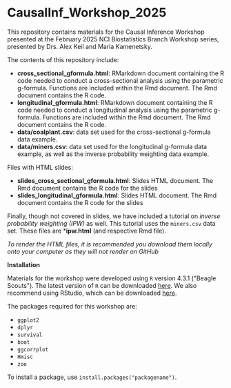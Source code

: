 # CausalInf_Workshop_2025
This repository contains materials for the Causal Inference Workshop presented at the February 2025 NCI Biostatistics Branch Workshop series, presented by Drs. Alex Keil and Maria Kamenetsky.

The contents of this repository include:

- **cross_sectional_gformula.html**: RMarkdown document containing the R code needed to conduct a cross-sectional analysis using the parametric g-formula. Functions are included within the Rmd document. The Rmd document contains the R code.
- **longitudinal_gformula.html**: RMarkdown document containing the R code needed to conduct a longitudinal analysis using the parametric g-formula. Functions are included within the Rmd document. The Rmd document contains the R code.
- **data/coalplant.csv**: data set used for the cross-sectional g-formula data example.
- **data/miners.csv**: data set used for the longitudinal g-formula data example, as well as the inverse probability weighting data example.

Files with HTML slides:

- **slides_cross_sectional_gformula.html**: Slides HTML document. The Rmd document contains the R code for the slides
- **slides_longitudinal_gformula.html**: Slides HTML document. The Rmd document contains the R code for the slides
  
Finally, though not covered in slides, we have included a tutorial on *inverse probability weighting (IPW)* as well. This tutorial uses the `miners.csv` data set. These files are ***ipw.html** (and respective Rmd file). 

*To render the HTML files, it is recommended you download them locally onto your computer as they will not render on GitHub*


**Installation**

Materials for the workshop were developed using `R` version 4.3.1 ("Beagle Scouts"). The latest version of `R` can be downloaded [here](https://cran.r-project.org/). We also recommend using RStudio, which can be downloaded [here](https://posit.co/downloads/).

The packages required for this workshop are:

- `ggplot2`
- `dplyr`
- `survival`
- `boot`
- `ggcorrplot`
- `Hmisc`
- `zoo`

To install a package, use `install.packages("packagename")`.




